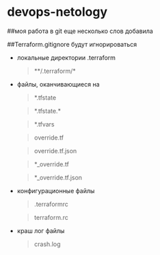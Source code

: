 # devops-netology

##моя работа в git
еще несколько слов добавила


##Terraform.gitignore
будут игнорироваться
+ локальные директории .terraform
  > \*\*/.terraform/*
+ файлы, оканчивающиеся на
  > \*.tfstate
                             
  > \*.tfstate.\*
  
  > \*.tfvars
  
  > override.tf
  
  > override.tf.json
  
  > \*_override.tf
  
  > \*_override.tf.json
+ конфигурационные файлы
  > \.terraformrc
                           
  > terraform.rc
+ краш лог файлы
  > crash.log
